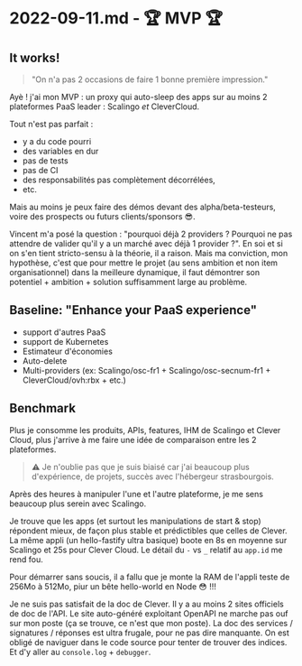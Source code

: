 # 2022-09-11.md - 🏆 MVP 🏆

## It works!

> "On n'a pas 2 occasions de faire 1 bonne première impression."

Ayè ! j'ai mon MVP : un proxy qui auto-sleep des apps sur au moins 2 plateformes PaaS leader : Scalingo _et_ CleverCloud.

Tout n'est pas parfait :

- y a du code pourri
- des variables en dur
- pas de tests
- pas de CI
- des responsabilités pas complètement décorrélées,
- etc.

Mais au moins je peux faire des démos devant des alpha/beta-testeurs, voire des prospects ou futurs clients/sponsors 😎.

Vincent m'a posé la question : "pourquoi déjà 2 providers ? Pourquoi ne pas attendre de valider qu'il y a un marché avec déjà 1 provider ?".
En soi et si on s'en tient stricto-sensu à la théorie, il a raison.
Mais ma conviction, mon hypothèse, c'est que pour mettre le projet (au sens ambition et non item organisationnel) dans la meilleure dynamique, il faut démontrer son potentiel + ambition + solution suffisamment large au problème.

## Baseline: "Enhance your PaaS experience"

- support d'autres PaaS
- support de Kubernetes
- Estimateur d'économies
- Auto-delete
- Multi-providers (ex: Scalingo/osc-fr1 + Scalingo/osc-secnum-fr1 + CleverCloud/ovh:rbx + etc.)

## Benchmark

Plus je consomme les produits, APIs, features, IHM de Scalingo et Clever Cloud, plus j'arrive à me faire une idée de comparaison entre les 2 plateformes.

> ⚠️ Je n'oublie pas que je suis biaisé car j'ai beaucoup plus d'expérience, de projets, succès avec l'hébergeur strasbourgois.

Après des heures à manipuler l'une et l'autre plateforme, je me sens beaucoup plus serein avec Scalingo.

Je trouve que les apps (et surtout les manipulations de start & stop) répondent mieux, de façon plus stable et prédictibles que celles de Clever.
La même appli (un hello-fastify ultra basique) boote en 8s en moyenne sur Scalingo et 25s pour Clever Cloud.
Le détail du `-` vs `_` relatif au `app.id` me rend fou.

Pour démarrer sans soucis, il a fallu que je monte la RAM de l'appli teste de 256Mo à 512Mo, piur un bête hello-world en Node 😳 !!!

Je ne suis pas satisfait de la doc de Clever.
Il y a au moins 2 sites officiels de doc de l'API.
Le site auto-généré exploitant OpenAPI ne marche pas ouf sur mon poste (ça se trouve, ce n'est que mon poste).
La doc des services / signatures / réponses est ultra frugale, pour ne pas dire manquante.
On est obligé de naviguer dans le code source pour tenter de trouver des indices.
Et d'y aller au `console.log` + `debugger`.
